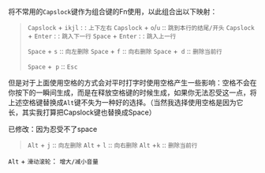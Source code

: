将不常用的`Capslock`键作为组合键的Fn使用，以此组合出以下映射：

> `Capslock` + `ikjl` : : `上下左右`
> `Capslock` + `o`/`u` :: `跳到本行的结尾/开头`
> `Capslock` + `Enter` : : `跳入下一行`
> `Space` + `Enter` : : `跳入上一行`
>
> `Space` + `s` :: `向左删除`
> `Space` + `f` :: `向右删除`
> `Space` +` d` :: `删除当前行`
>
> `Space` +` p` :: `Esc`

但是对于上面使用空格的方式会对平时打字时使用空格产生一些影响：空格不会在你按下的一瞬间生成，而是在释放空格键的时候生成，如果你无法忍受这一点，将上述空格键替换成`Alt`键不失为一种好的选择。（当然我选择使用空格是因为它长，其实我打算把Capslock键也替换成Space）

已修改：因为忍受不了space 

> `Alt` + `j` :: `向左删除`
> `Alt` + `l` :: `向右删除`
> `Alt` +`k` :: `删除当前行`

`Alt` + `滑动滚轮`： `增大/减小音量`

